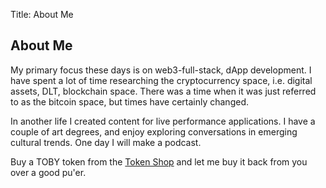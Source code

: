 Title: About Me

## About Me

My primary focus these days is on web3-full-stack, dApp development.
I have spent a lot of time researching the cryptocurrency space, i.e.
digital assets, DLT, blockchain space. There was a time when it was
just referred to as the bitcoin space, but times have certainly changed.
          
In another life I created content for live performance
applications. I have a couple of art degrees, and enjoy exploring conversations
in emerging cultural trends. One day I will make a podcast.

Buy a TOBY token from the [Token Shop](https://tokenshop.tobyjaguar.com) and let me buy it back from you over a good pu'er.
